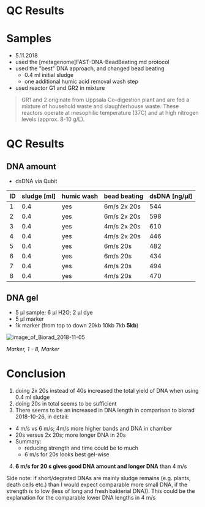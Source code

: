 QC Results
===
# Samples

* 5.11.2018
* used the [metagenome]FAST-DNA-BeadBeating.md protocol
* used the "best" DNA approach, and changed bead beating
  * 0.4 ml initial sludge
  * one additional humic acid removal wash step
* used reactor G1 and GR2 in mixture

> GR1 and 2 originate from Uppsala Co-digestion plant and are fed a mixture of household waste and slaughterhouse waste. These reactors operate at mesophilic temperature (37C) and at high nitrogen levels (approx. 8-10 g/L).

# QC Results
## DNA amount

* dsDNA via Qubit

| ID | sludge [ml] | humic wash |  bead beating | dsDNA [ng/µl]
| -| -------- | ---| ---|----|
| 1 | 0.4 | yes | 6m/s 2x 20s |544 |
| 2 | 0.4 | yes | 6m/s 2x 20s | 598|
| 3 |0.4 | yes | 4m/s 2x 20s | 610|
| 4 |0.4 | yes | 4m/s 2x 20s | 446|
| 5 | 0.4| yes | 6m/s 20s | 482|
| 6 | 0.4 | yes | 6m/s 20s | 434|
| 7 | 0.4 | yes | 4m/s 20s | 494|
| 8 | 0.4 | yes | 4m/s 20s | 470||



## DNA gel

* 5 µl sample; 6 µl H2O; 2 µl dye
* 5 µl marker
* 1k marker (from top to down 20kb 10kb 7kb **5kb**)

![image_of_Biorad_2018-11-05](https://raw.githubusercontent.com/replikation/wet_lab_protocols/master/results/img/Biorad_2018-11-05_14hr_26min.jpg)

*Marker, 1 - 8, Marker*

# Conclusion

1. doing 2x 20s instead of 40s increased the total yield of DNA when using 0.4 ml sludge
2. doing 20s in total seems to be sufficient
3. There seems to be an increased in DNA length in comparison to biorad 2018-10-26, in detail:
  * 4 m/s vs 6 m/s; 4m/s more higher bands and DNA in chamber
  * 20s versus 2x 20s; more longer DNA in 20s
  * Summary:
    * reducing strength and time could be to much
    * 6 m/s for 20s looks best gel-wise
4. **6 m/s for 20 s gives good DNA amount and longer DNA** than 4 m/s


Side note: if short/degrated DNAs are mainly sludge remains (e.g. plants, death cells etc.) than I would expect comparable more small DNA, if the strength is to low (less of long and fresh bakterial DNA)). This could be the explanation for the comparable lower DNA lengths in 4 m/s
